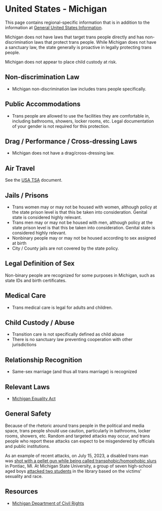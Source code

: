 # United States - Michigan

This page contains regional-specific information that is in addition to
the information at [General United States
Information](notes/usa-general.md).

Michigan does not have laws that target trans people directly and has
non-discrimination laws that protect trans people. While Michigan does not
have a sanctuary law, the state generally is proactive in legally
protecting trans people.

Michigan does not appear to place child custody at risk.

## Non-discrimination Law

 * Michigan non-discrimination law includes trans people specifically.

## Public Accommodations

 * Trans people are allowed to use the facilities they are comfortable
   in, including bathrooms, showers, locker rooms, etc.  Legal
   documentation of your gender is not required for this protection.

## Drag / Performance / Cross-dressing Laws

 * Michigan does not have a drag/cross-dressing law.

## Air Travel

See the [USA TSA](notes/tsa.md) document.

## Jails / Prisons

 * Trans women may or may not be housed with women, although policy at
   the state prison level is that this be taken into consideration.
   Genital state is considered highly relevant.
 * Trans men may or may not be housed with men, although policy at
   the state prison level is that this be taken into consideration.
   Genital state is considered highly relevant.
 * Nonbinary people may or may not be housed according to sex
   assigned at birth
 * City / County jails are not covered by the state policy.

## Legal Definition of Sex

Non-binary people are recognized for some purposes in Michigan, such as
state IDs and birth certificates.

## Medical Care

 * Trans medical care is legal for adults and children.

## Child Custody / Abuse

 * Transition care is not specifically defined as child abuse
 * There is no sanctuary law preventing cooperation with other
   jurisdictions
 
## Relationship Recognition

 * Same-sex marriage (and thus all trans marriage) is recognized

## Relevant Laws

 * [Michigan Equality Act](https://legislature.mi.gov/documents/2023-2024/publicact/pdf/2023-PA-0006.pdf)

## General Safety

Because of the rhetoric around trans people in the political and media
space, trans people should use caution, particularly in bathrooms,
locker rooms, showers, etc.  Random and targeted attacks may occur, and
trans people who report these attacks can expect to be misgendered by
officials and public institutions.

As an example of recent attacks, on July 15, 2023, a disabled trans man
was [shot with a pellet gun while being called transphobic/homophobic
slurs](https://www.fox2detroit.com/news/transgender-man-shot-with-pellet-gun-called-homophobic-and-transphobic-slurs-in-pontiac)
in Pontiac, MI.  At Michigan State University, a group of seven
high-school aged boys
[attacked two
students](https://www.lgbtqnation.com/2024/04/7-suspects-identified-in-brutal-campus-anti-lgbtq-attack-they-cant-be-charged-with-a-hate-crime/)
in the library based on the victims' sexuality and race.

## Resources

 * [Michigan Department of Civil Rights](https://www.michigan.gov/mdcr)

